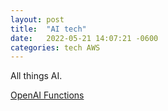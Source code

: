 ```yaml
---
layout: post
title:  "AI tech"
date:   2022-05-21 14:07:21 -0600
categories: tech AWS
---
```

All things AI.

[OpenAI Functions](https://tdfacer.github.io/tech/ai-openai-functions)
